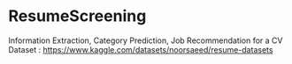 # ResumeScreening
Information Extraction, Category Prediction, Job Recommendation for a CV
Dataset : https://www.kaggle.com/datasets/noorsaeed/resume-datasets
